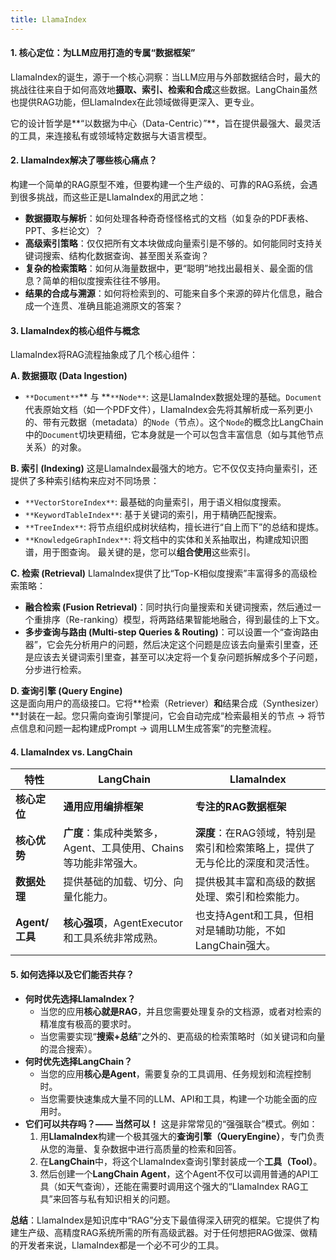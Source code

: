 ```yaml
---
title: LlamaIndex
---
```


#### **1. 核心定位：为LLM应用打造的专属“数据框架”**
LlamaIndex的诞生，源于一个核心洞察：当LLM应用与外部数据结合时，最大的挑战往往来自于如何高效地**摄取、索引、检索和合成**这些数据。LangChain虽然也提供RAG功能，但LlamaIndex在此领域做得更深入、更专业。

它的设计哲学是**“以数据为中心（Data-Centric）”**，旨在提供最强大、最灵活的工具，来连接私有或领域特定数据与大语言模型。

#### **2. LlamaIndex解决了哪些核心痛点？**
构建一个简单的RAG原型不难，但要构建一个生产级的、可靠的RAG系统，会遇到很多挑战，而这些正是LlamaIndex的用武之地：

+ **数据摄取与解析**：如何处理各种奇奇怪怪格式的文档（如复杂的PDF表格、PPT、多栏论文）？
+ **高级索引策略**：仅仅把所有文本块做成向量索引是不够的。如何能同时支持关键词搜索、结构化数据查询、甚至图关系查询？
+ **复杂的检索策略**：如何从海量数据中，更“聪明”地找出最相关、最全面的信息？简单的相似度搜索往往不够用。
+ **结果的合成与溯源**：如何将检索到的、可能来自多个来源的碎片化信息，融合成一个连贯、准确且能追溯原文的答案？

#### **3. LlamaIndex的核心组件与概念**
LlamaIndex将RAG流程抽象成了几个核心组件：

**A. 数据摄取 (Data Ingestion)**

+ `**Document**`** 与 **`**Node**`: 这是LlamaIndex数据处理的基础。`Document`代表原始文档（如一个PDF文件），LlamaIndex会先将其解析成一系列更小的、带有元数据（metadata）的`Node`（节点）。这个`Node`的概念比LangChain中的`Document`切块更精细，它本身就是一个可以包含丰富信息（如与其他节点关系）的对象。

**B. 索引 (Indexing)** 这是LlamaIndex最强大的地方。它不仅仅支持向量索引，还提供了多种索引结构来应对不同场景：

+ `**VectorStoreIndex**`: 最基础的向量索引，用于语义相似度搜索。
+ `**KeywordTableIndex**`: 基于关键词的索引，用于精确匹配搜索。
+ `**TreeIndex**`: 将节点组织成树状结构，擅长进行“自上而下”的总结和提炼。
+ `**KnowledgeGraphIndex**`: 将文档中的实体和关系抽取出，构建成知识图谱，用于图查询。 最关键的是，您可以**组合使用**这些索引。

**C. 检索 (Retrieval)** LlamaIndex提供了比“Top-K相似度搜索”丰富得多的高级检索策略：

+ **融合检索 (Fusion Retrieval)**：同时执行向量搜索和关键词搜索，然后通过一个重排序（Re-ranking）模型，将两路结果智能地融合，得到最佳的上下文。
+ **多步查询与路由 (Multi-step Queries & Routing)**：可以设置一个“查询路由器”，它会先分析用户的问题，然后决定这个问题是应该去向量索引里查，还是应该去关键词索引里查，甚至可以决定将一个复杂问题拆解成多个子问题，分步进行检索。

**D. 查询引擎 (Query Engine)** 这是面向用户的高级接口。它将**检索（Retriever）**和**结果合成（Synthesizer）**封装在一起。您只需向查询引擎提问，它会自动完成“检索最相关的节点 -> 将节点信息和问题一起构建成Prompt -> 调用LLM生成答案”的完整流程。

#### **4. LlamaIndex vs. LangChain**
| 特性 | **LangChain** | **LlamaIndex** |
| --- | --- | --- |
| **核心定位** | **通用应用编排框架** | **专注的RAG数据框架** |
| **核心优势** | **广度**：集成种类繁多，Agent、工具使用、Chains等功能非常强大。 | **深度**：在RAG领域，特别是索引和检索策略上，提供了无与伦比的深度和灵活性。 |
| **数据处理** | 提供基础的加载、切分、向量化能力。 | 提供极其丰富和高级的数据处理、索引和检索能力。 |
| **Agent/工具** | **核心强项**，AgentExecutor和工具系统非常成熟。 | 也支持Agent和工具，但相对是辅助功能，不如LangChain强大。 |


#### **5. 如何选择以及它们能否共存？**
+ **何时优先选择LlamaIndex？**
    - 当您的应用**核心就是RAG**，并且您需要处理复杂的文档源，或者对检索的精准度有极高的要求时。
    - 当您需要实现“**搜索+总结**”之外的、更高级的检索策略时（如关键词和向量的混合搜索）。
+ **何时优先选择LangChain？**
    - 当您的应用**核心是Agent**，需要复杂的工具调用、任务规划和流程控制时。
    - 当您需要快速集成大量不同的LLM、API和工具，构建一个功能全面的应用时。
+ **它们可以共存吗？—— 当然可以！** 这是非常常见的“强强联合”模式。例如：
    1. 用**LlamaIndex**构建一个极其强大的**查询引擎（QueryEngine）**，专门负责从您的海量、复杂数据中进行高质量的检索和回答。
    2. 在**LangChain**中，将这个LlamaIndex查询引擎封装成一个**工具（Tool）**。
    3. 然后创建一个**LangChain Agent**，这个Agent不仅可以调用普通的API工具（如天气查询），还能在需要时调用这个强大的“LlamaIndex RAG工具”来回答与私有知识相关的问题。

**总结**：LlamaIndex是知识库中“RAG”分支下最值得深入研究的框架。它提供了构建生产级、高精度RAG系统所需的所有高级武器。对于任何想把RAG做深、做精的开发者来说，LlamaIndex都是一个必不可少的工具。

